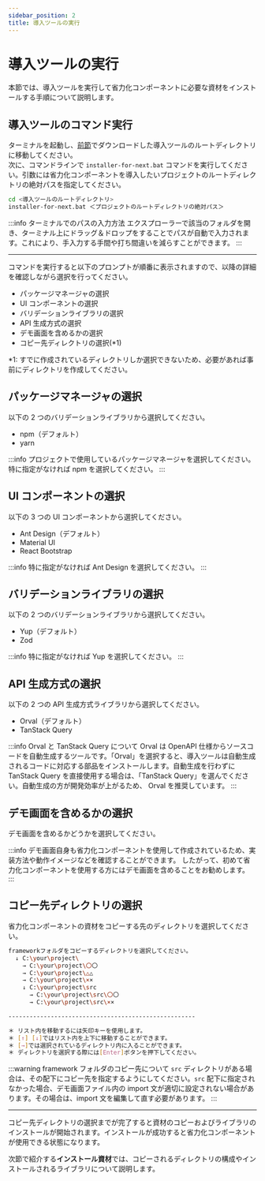 ```yaml
---
sidebar_position: 2
title: 導入ツールの実行
---
```


# 導入ツールの実行

本節では、導入ツールを実行して省力化コンポーネントに必要な資材をインストールする手順について説明します。

## 導入ツールのコマンド実行

ターミナルを起動し、[前節](./prior-preparation.md)でダウンロードした導入ツールのルートディレクトリに移動してください。  
次に、コマンドラインで `installer-for-next.bat` コマンドを実行してください。引数には省力化コンポーネントを導入したいプロジェクトのルートディレクトリの絶対パスを指定してください。

```bash title="terminal"
cd <導入ツールのルートディレクトリ>
installer-for-next.bat ＜プロジェクトのルートディレクトリの絶対パス＞
```

:::info ターミナルでのパスの入力方法
エクスプローラーで該当のフォルダを開き、ターミナル上にドラッグ＆ドロップをすることでパスが自動で入力されます。これにより、手入力する手間や打ち間違いを減らすことができます。
:::

---

コマンドを実行すると以下のプロンプトが順番に表示されますので、以降の詳細を確認しながら選択を行ってください。

- パッケージマネージャの選択
- UI コンポーネントの選択
- バリデーションライブラリの選択
- API 生成方式の選択
- デモ画面を含めるかの選択
- コピー先ディレクトリの選択(\*1)

\*1: すでに作成されているディレクトリしか選択できないため、必要があれば事前にディレクトリを作成してください。

## パッケージマネージャの選択

以下の 2 つのバリデーションライブラリから選択してください。

- npm（デフォルト）
- yarn

:::info
プロジェクトで使用しているパッケージマネージャを選択してください。特に指定がなければ npm を選択してください。
:::

## UI コンポーネントの選択

以下の 3 つの UI コンポーネントから選択してください。

- Ant Design（デフォルト）
- Material UI
- React Bootstrap

:::info
特に指定がなければ Ant Design を選択してください。
:::

## バリデーションライブラリの選択

以下の 2 つのバリデーションライブラリから選択してください。

- Yup（デフォルト）
- Zod

:::info
特に指定がなければ Yup を選択してください。
:::

## API 生成方式の選択

以下の 2 つの API 生成方式ライブラリから選択してください。

- Orval（デフォルト）
- TanStack Query

:::info Orval と TanStack Query について
Orval は OpenAPI 仕様からソースコードを自動生成するツールです。「Orval」を選択すると、導入ツールは自動生成されるコードに対応する部品をインストールします。自動生成を行わずに TanStack Query を直接使用する場合は、「TanStack Query」を選んでください。自動生成の方が開発効率が上がるため、 Orval を推奨しています。
:::

## デモ画面を含めるかの選択

デモ画面を含めるかどうかを選択してください。

:::info
デモ画面自身も省力化コンポーネントを使用して作成されているため、実装方法や動作イメージなどを確認することができます。
したがって、初めて省力化コンポーネントを使用する方にはデモ画面を含めることをお勧めします。
:::

## コピー先ディレクトリの選択

省力化コンポーネントの資材をコピーする先のディレクトリを選択してください。

```bash title="ディレクトリの選択方法"
frameworkフォルダをコピーするディレクトリを選択してください。
  ↓ C:\your\project\
    → C:\your\project\〇〇
    → C:\your\project\△△
    → C:\your\project\××
    ↓ C:\your\project\src
      → C:\your\project\src\〇〇
      → C:\your\project\src\××

-----------------------------------------------------

＊ リスト内を移動するには矢印キーを使用します。
＊ [↑] [↓]ではリスト内を上下に移動することができます。
＊ [→]では選択されているディレクトリ内に入ることができます。
＊ ディレクトリを選択する際には[Enter]ボタンを押下してください。
```

:::warning framework フォルダのコピー先について
`src` ディレクトリがある場合は、その配下にコピー先を指定するようにしてください。`src` 配下に指定されなかった場合、デモ画面ファイル内の import 文が適切に設定されない場合があります。その場合は、import 文を編集して直す必要があります。
:::

---

コピー先ディレクトリの選択までが完了すると資材のコピーおよびライブラリのインストールが開始されます。インストールが成功すると省力化コンポーネントが使用できる状態になります。

次節で紹介する<strong>インストール資材</strong>では、コピーされるディレクトリの構成やインストールされるライブラリについて説明します。
